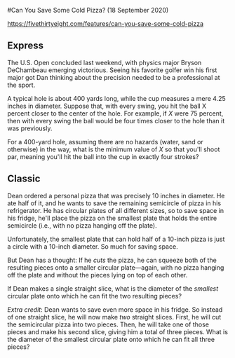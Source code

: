#Can You Save Some Cold Pizza? (18 September 2020)

https://fivethirtyeight.com/features/can-you-save-some-cold-pizza

## Express

The U.S. Open concluded last weekend, with physics major Bryson DeChambeau emerging victorious.
Seeing his favorite golfer win his first major got Dan thinking about the precision needed to be a professional at the sport.

A typical hole is about 400 yards long, while the cup measures a mere 4.25 inches in diameter.
Suppose that, with every swing, you hit the ball X percent closer to the center of the hole.
For example, if *X* were 75 percent, then with every swing the ball would be four times closer to the hole than it was previously.

For a 400-yard hole, assuming there are no hazards (water, sand or otherwise) in the way, what is the minimum value of *X* so that you'll shoot par, meaning you'll hit the ball into the cup in exactly four strokes?

## Classic

Dean ordered a personal pizza that was precisely 10 inches in diameter.
He ate half of it, and he wants to save the remaining semicircle of pizza in his refrigerator. He has circular plates of all different sizes, so to save space in his fridge, he'll place the pizza on the smallest plate that holds the entire semicircle (i.e., with no pizza hanging off the plate).

Unfortunately, the smallest plate that can hold half of a 10-inch pizza is just a circle with a 10-inch diameter. So much for saving space.

But Dean has a thought: If he *cuts* the pizza, he can squeeze both of the resulting pieces onto a smaller circular plate—again, with no pizza hanging off the plate and without the pieces lying on top of each other.

If Dean makes a single straight slice, what is the diameter of the *smallest* circular plate onto which he can fit the two resulting pieces?

*Extra credit*: Dean wants to save even more space in his fridge.
So instead of one straight slice, he will now make *two* straight slices.
First, he will cut the semicircular pizza into two pieces.
Then, he will take one of those pieces and make his second slice, giving him a total of three pieces.
What is the diameter of the smallest circular plate onto which he can fit all three pieces?

